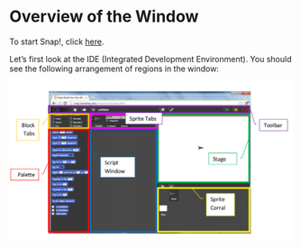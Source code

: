 # Overview of the Window

To start Snap!, click [here](https://snap.berkeley.edu/snap/snap.html).

Let’s first look at the IDE \(Integrated Development Environment\). You should see the following arrangement of regions in the window:

![](../.gitbook/assets/image%20%2824%29.png)

